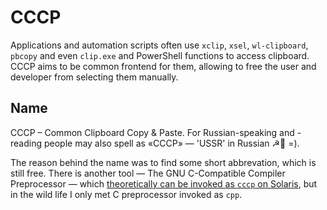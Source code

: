 # CCCP

Applications and automation scripts often use `xclip`, `xsel`, `wl-clipboard`, `pbcopy` and even `clip.exe` and PowerShell functions to access clipboard. CCCP aims to be common frontend for them, allowing to free the user and developer from selecting them manually.

## Name

CCCP – Common Clipboard Copy &amp; Paste. For Russian-speaking and -reading people may also spell as «СССР» — 'USSR' in Russian ☭🐻 =).

The reason behind the name was to find some short abbrevation, which is still free. There is another tool — The GNU C-Compatible Compiler Preprocessor — which [theoretically can be invoked as `cccp` on Solaris](https://www.opennet.ru/man.shtml?topic=cccp&category=1), but in the wild life I only met C preprocessor invoked as `cpp`.
